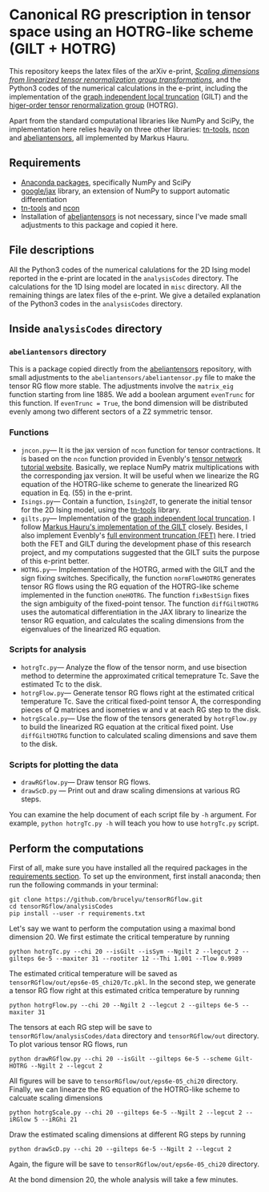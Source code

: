 # Canonical RG prescription in tensor space using an HOTRG-like scheme (GILT + HOTRG)
This repository keeps the latex files of the arXiv e-print, [*Scaling dimensions from linearized tensor renormalization group transformations*](https://arxiv.org/abs/2102.08136), and the Python3 codes of the numerical calculations in the e-print, including the implementation of the [graph independent local truncation](https://arxiv.org/abs/1709.07460) (GILT) and the [higer-order tensor renormalization group](https://arxiv.org/abs/1201.1144) (HOTRG).

Apart from the standard computational libraries like NumPy and SciPy, the implementation here relies heavily on three other libraries: [tn-tools](https://github.com/mhauru/tntools), [ncon](https://github.com/mhauru/ncon) and [abeliantensors](https://github.com/mhauru/abeliantensors), all implemented by Markus Hauru.

## Requirements
* [Anaconda packages](https://www.anaconda.com/download/), specifically NumPy and SciPy
* [google/jax](https://github.com/google/jax) library, an extension of NumPy to support automatic differentiation
* [tn-tools](https://github.com/mhauru/tntools) and [ncon](https://github.com/mhauru/ncon)
* Installation of [abeliantensors](https://github.com/mhauru/abeliantensors) is not necessary, since I've made small adjustments to this package and copied it here.

## File descriptions
All the Python3 codes of the numerical calulations for the 2D Ising model reported in the e-print are located in the `analysisCodes` directory.
The calculations for the 1D Ising model are located in `misc` directory.
All the remaining things are latex files of the e-print.
We give a detailed explanation of the Python3 codes in the `analysisCodes` directory.

## Inside `analysisCodes` directory
### `abeliantensors` directory
This is a package copied directly from the [abeliantensors](https://github.com/mhauru/abeliantensors) repository, with small adjustments to the `abeliantensors/abeliantensor.py` file to make the tensor RG flow more stable. The adjustments involve the `matrix_eig` function starting from line 1885. We add a boolean argument `evenTrunc` for this function. If `evenTrunc = True`, the bond dimension will be distributed evenly among two different sectors of a Z2 symmetric tensor.

### Functions
* `jncon.py`— It is the jax version of `ncon` function for tensor contractions. It is based on the `ncon` function provided in Evenbly's [tensor network tutorial website](https://www.tensors.net/code). Basically, we replace NumPy matrix multiplications with the corresponding jax version. It will be useful when we linearize the RG equation of the HOTRG-like scheme to generate the linearized RG equation in Eq. (55) in the e-print.
* `Isings.py`— Contain a function, `Ising2dT`, to generate the initial tensor for the 2D Ising model, using the [tn-tools](https://github.com/mhauru/tntools) library.
* `gilts.py`— Implementation of the [graph independent local truncation](https://arxiv.org/abs/1709.07460). I follow [Markus Hauru's implementation of the GILT](https://github.com/Gilt-TNR/Gilt-TNR) closely. Besides, I also implement Evenbly's [full environment truncation (FET)](https://arxiv.org/abs/1801.05390) here. I tried both the FET and GILT during the development phase of this research project, and my computations suggested that the GILT suits the purpose of this e-print better.
* `HOTRG.py`— Implementation of the HOTRG, armed with the GILT and the sign fixing switches. Specifically, the function `normFlowHOTRG` generates tensor RG flows using the RG equation of the HOTRG-like scheme implemented in the function `oneHOTRG`. The function `fixBestSign` fixes the sign ambiguity of the fixed-point tensor. The function `diffGiltHOTRG` uses the automatical differentiation in the JAX library to linearize the tensor RG equation, and calculates the scaling dimensions from the eigenvalues of the linearized RG equation.

### Scripts for analysis
* `hotrgTc.py`— Analyze the flow of the tensor norm, and use bisection method to determine the approximated critical temeprature Tc. Save the estimated Tc to the disk.
* `hotrgFlow.py`— Generate tensor RG flows right at the estimated critical temperature Tc. Save the critical fixed-point tensor A, the corresponding pieces of Q matrices and isometries w and v at each RG step to the disk.
* `hotrgScale.py`— Use the flow of the tensors generated by `hotrgFlow.py` to build the linearized RG equation at the critical fixed point. Use `diffGiltHOTRG` function to calculated scaling dimensions and save them to the disk.

### Scripts for plotting the data
* `drawRGflow.py`— Draw tensor RG flows.
* `drawScD.py` — Print out and draw scaling dimensions at various RG steps.

You can examine the help document of each script file by `-h` argument. For example, `python hotrgTc.py -h` will teach you how to use `hotrgTc.py` script.

## Perform the computations
First of all, make sure you have installed all the required packages in the [requirements section](#requirements). To set up the environment, first install anaconda; then run the following commands in your terminal: 
```shell
git clone https://github.com/brucelyu/tensorRGflow.git
cd tensorRGflow/analysisCodes
pip install --user -r requirements.txt
```
Let's say we want to perform the computation using a maximal bond dimension 20. We first estimate the critical temperature by running
```shell
python hotrgTc.py --chi 20 --isGilt --isSym --Ngilt 2 --legcut 2 --gilteps 6e-5 --maxiter 31 --rootiter 12 --Thi 1.001 --Tlow 0.9989
```
The estimated critical temperature will be saved as `tensorRGflow/out/eps6e-05_chi20/Tc.pkl`. In the second step, we generate a tensor RG flow right at this estimated critlca temperature by running
```shell
python hotrgFlow.py --chi 20 --Ngilt 2 --legcut 2 --gilteps 6e-5 --maxiter 31
```
The tensors at each RG step will be save to `tensorRGflow/analysisCodes/data` directory and `tensorRGflow/out` directory. To plot various tensor RG flows, run
```shell
python drawRGflow.py --chi 20 --isGilt --gilteps 6e-5 --scheme Gilt-HOTRG --Ngilt 2 --legcut 2
```
All figures will be save to `tensorRGflow/out/eps6e-05_chi20` directory. Finally, we can linearze the RG equation of the HOTRG-like scheme to calcuate scaling dimensions
```shell
python hotrgScale.py --chi 20 --gilteps 6e-5 --Ngilt 2 --legcut 2 --iRGlow 5 --iRGhi 21
```
Draw the estimated scaling dimensions at different RG steps by running
```shell
python drawScD.py --chi 20 --gilteps 6e-5 --Ngilt 2 --legcut 2
```
Again, the figure will be save to `tensorRGflow/out/eps6e-05_chi20` directory.

At the bond dimension 20, the whole analysis will take a few minutes.
